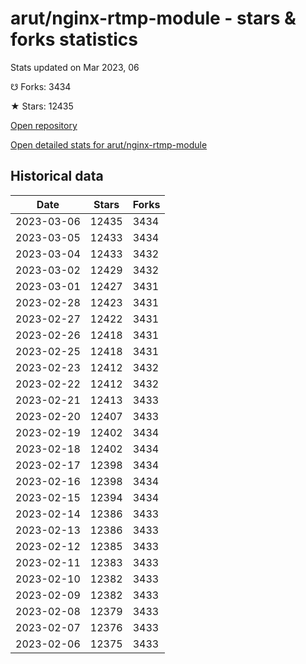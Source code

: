 # arut/nginx-rtmp-module - stars & forks statistics

Stats updated on Mar 2023, 06

☋ Forks: 3434

★ Stars: 12435

[Open repository](https://github.com/arut/nginx-rtmp-module)

[Open detailed stats for arut/nginx-rtmp-module](https://reviewgithub.com/rep/arut/nginx-rtmp-module)

## Historical data
| Date | Stars | Forks |
|------|-------|-------|
| 2023-03-06 | 12435 | 3434 | 
| 2023-03-05 | 12433 | 3434 | 
| 2023-03-04 | 12433 | 3432 | 
| 2023-03-02 | 12429 | 3432 | 
| 2023-03-01 | 12427 | 3431 | 
| 2023-02-28 | 12423 | 3431 | 
| 2023-02-27 | 12422 | 3431 | 
| 2023-02-26 | 12418 | 3431 | 
| 2023-02-25 | 12418 | 3431 | 
| 2023-02-23 | 12412 | 3432 | 
| 2023-02-22 | 12412 | 3432 | 
| 2023-02-21 | 12413 | 3433 | 
| 2023-02-20 | 12407 | 3433 | 
| 2023-02-19 | 12402 | 3434 | 
| 2023-02-18 | 12402 | 3434 | 
| 2023-02-17 | 12398 | 3434 | 
| 2023-02-16 | 12398 | 3434 | 
| 2023-02-15 | 12394 | 3434 | 
| 2023-02-14 | 12386 | 3433 | 
| 2023-02-13 | 12386 | 3433 | 
| 2023-02-12 | 12385 | 3433 | 
| 2023-02-11 | 12383 | 3433 | 
| 2023-02-10 | 12382 | 3433 | 
| 2023-02-09 | 12382 | 3433 | 
| 2023-02-08 | 12379 | 3433 | 
| 2023-02-07 | 12376 | 3433 | 
| 2023-02-06 | 12375 | 3433 | 

